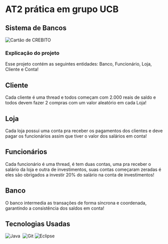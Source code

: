<h1>AT2 prática em grupo UCB</h1>
<h2>Sistema de Bancos</h2>

![Cartão de CREBITO](https://www.google.com/search?q=imagem+de+servidor+do+google+desenho&sca_esv=7ec7b14a29e3f231&udm=2&biw=1920&bih=953&sxsrf=ADLYWIL6nNqBOEMQfF6rZ44XZQZ7OHlGGA%3A1732496950391&ei=Ns5DZ9_CF_DJ1sQPtsC10Ao&ved=0ahUKEwjftbWKpvaJAxXwpJUCHTZgDaoQ4dUDCBA&uact=5&oq=imagem+de+servidor+do+google+desenho&gs_lp=EgNpbWciJGltYWdlbSBkZSBzZXJ2aWRvciBkbyBnb29nbGUgZGVzZW5ob0jrGFD5A1iNFXABeACQAQCYAfMCoAHJCqoBBzAuNy4wLjG4AQPIAQD4AQGYAgCgAgCYAwCIBgGSBwCgB-gC&sclient=img#vhid=D64QQHUbtePeFM&vssid=mosaic)
<h3>Explicação do projeto</h3>
<p>Esse projeto contém as seguintes entidades: Banco, Funcionário, Loja, Cliente e Conta! <br> </p>

## Cliente
<p>Cada cliente é uma thread e todos começam com 2.000 reais de saldo e todos
devem fazer 2 compras com um valor aleatório em cada Loja!</p>

## Loja
<p>Cada loja possui uma conta pra receber os pagamentos dos clientes e deve pagar os funcionários assim que tiver o valor dos salários em conta!</p>

## Funcionários
<p>Cada funcionário é uma thread, é tem duas contas, uma pra receber o salário da loja  e outra de investimentos, suas contas começaram zeradas é eles são obrigados a investir 20% do salário na conta de investimentos!</p>

## Banco
<p>O banco intermedia as transações de forma síncrona e coordenada, garantindo a consistência dos saldos em conta!</p>

## Tecnologias Usadas
![Java](https://img.shields.io/badge/Java-0D1117?style=for-the-badge&logo=openjdk&logoColor=white)&nbsp;
![Git](https://img.shields.io/badge/-Git-black?style=flat-square&logo=git)
![Eclipse](https://img.shields.io/badge/-Eclipse-2C2255?style=flat-square&logo=eclipse&logoColor=white)
